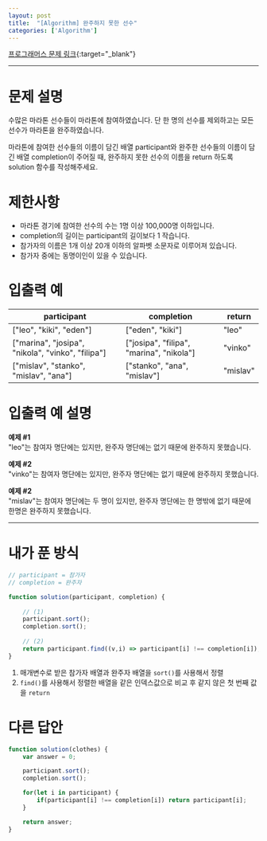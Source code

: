 ```yaml
---
layout: post
title:  "[Algorithm] 완주하지 못한 선수"
categories: ['Algorithm']
---
```


[프로그래머스 문제 링크](https://programmers.co.kr/learn/courses/30/lessons/42576){:target="_blank"}

---

# 문제 설명

수많은 마라톤 선수들이 마라톤에 참여하였습니다. 단 한 명의 선수를 제외하고는 모든 선수가 마라톤을 완주하였습니다.

마라톤에 참여한 선수들의 이름이 담긴 배열 participant와 완주한 선수들의 이름이 담긴 배열 completion이 주어질 때, 완주하지 못한 선수의 이름을 return 하도록 solution 함수를 작성해주세요.

# 제한사항

- 마라톤 경기에 참여한 선수의 수는 1명 이상 100,000명 이하입니다.
- completion의 길이는 participant의 길이보다 1 작습니다.
- 참가자의 이름은 1개 이상 20개 이하의 알파벳 소문자로 이루어져 있습니다.
- 참가자 중에는 동명이인이 있을 수 있습니다.

# 입출력 예

| participant                                       | completion                               | return   |
| ------------------------------------------------- | ---------------------------------------- | -------- |
| ["leo", "kiki", "eden"]                           | ["eden", "kiki"]                         | "leo"    |
| ["marina", "josipa", "nikola", "vinko", "filipa"] | ["josipa", "filipa", "marina", "nikola"] | "vinko"  |
| ["mislav", "stanko", "mislav", "ana"]             | ["stanko", "ana", "mislav"]              | "mislav" |

# 입출력 예 설명

**예제 #1**  
"leo"는 참여자 명단에는 있지만, 완주자 명단에는 없기 때문에 완주하지 못했습니다.

**예제 #2**  
"vinko"는 참여자 명단에는 있지만, 완주자 명단에는 없기 때문에 완주하지 못했습니다.

**예제 #2**  
"mislav"는 참여자 명단에는 두 명이 있지만, 완주자 명단에는 한 명밖에 없기 때문에 한명은 완주하지 못했습니다.

---

# 내가 푼 방식

```js
// participant = 참가자
// completion = 완주자 

function solution(participant, completion) {
    
    // (1)
    participant.sort();
    completion.sort();
    
    // (2)
    return participant.find((v,i) => participant[i] !== completion[i]);
}
```

1. 매개변수로 받은 참가자 배열과 완주자 배열을 `sort()`를 사용해서 정렬
2. `find()`를 사용해서 정렬한 배열을 같은 인덱스값으로 비교 후 같지 않은 첫 번째 값을 `return`


# 다른 답안

```js
function solution(clothes) {
    var answer = 0;

    participant.sort();
    completion.sort();

    for(let i in participant) {
        if(participant[i] !== completion[i]) return participant[i];
    }

    return answer;
}
```